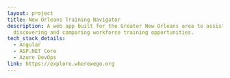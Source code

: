 ```yaml
---
layout: project
title: New Orleans Training Navigator
description: A web app built for the Greater New Orleans area to assist users in
  discovering and comparing workforce training opportunities.
tech_stack_details:
  - Angular
  - ASP.NET Core
  - Azure DevOps
link: https://explore.wherewego.org
---
```

